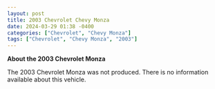 ```yaml
---
layout: post
title: 2003 Chevrolet Chevy Monza
date: 2024-03-29 01:38 -0400
categories: ["Chevrolet", "Chevy Monza"]
tags: ["Chevrolet", "Chevy Monza", "2003"]
---
```

**About the 2003 Chevrolet Monza**

The 2003 Chevrolet Monza was not produced. There is no information available about this vehicle.
